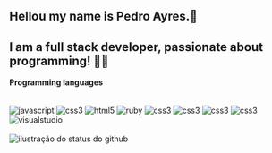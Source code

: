## Hellou my name is Pedro Ayres.👋
## I am a full stack developer, passionate about programming! 👨‍💻

**Programming languages**
<div style="display: inline_block"><br/>
    <img align="center" alt="javascript" src="https://img.shields.io/badge/JavaScript-F7DF1E?style=for-the-badge&logo=javascript&logoColor=black"/> 
    <img align="center" alt="css3" src="https://img.shields.io/badge/CSS-239120?&style=for-the-badge&logo=css3&logoColor=white"/> 
    <img align="center" alt="html5" src="https://img.shields.io/badge/HTML-239120?style=for-the-badge&logo=html5&logoColor=white"/> 
    <img align="center" alt="ruby" src="https://img.shields.io/badge/Ruby-CC342D?style=for-the-badge&logo=ruby&logoColor=white"/> 
    <img align="center" alt="css3" src="https://img.shields.io/badge/PHP-777BB4?style=for-the-badge&logo=php&logoColor=white"/> 
    <img align="center" alt="css3" src="https://img.shields.io/badge/Node.js-43853D?style=for-the-badge&logo=node.js&logoColor=white"/>
    <img align="center" alt="css3" src="https://img.shields.io/badge/React-20232A?style=for-the-badge&logo=react&logoColor=61DAFB"/>
    <img align="center" alt="css3" src="https://img.shields.io/badge/PostgreSQL-316192?style=for-the-badge&logo=postgresql&logoColor=white/>
</div><br/>

**Programming IDE's**
<div style="display: inline_block"><br/>
    <img align="center" alt="visualstudio" src="https://img.shields.io/badge/-Visual%20Studio%20Code-333333?style=flat&logo=visual-studio-code&logoColor=007ACC"/> 
</div><br/>
<img align='center' src="https://github-readme-stats.vercel.app/api?username=PedroAyres&show_icons=true&title_color=783c00&text_color=af552e&icon_color=783c00&bg_color=f8efd4&cache_seconds=2300" alt="ilustração do status do github">

